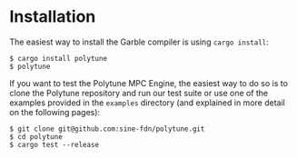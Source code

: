 # Installation

The easiest way to install the Garble compiler is using `cargo install`:

```
$ cargo install polytune
$ polytune
```

If you want to test the Polytune MPC Engine, the easiest way to do so is to clone the Polytune repository and run our test suite or use one of the examples provided in the `examples` directory (and explained in more detail on the following pages):

```
$ git clone git@github.com:sine-fdn/polytune.git
$ cd polytune
$ cargo test --release
```
